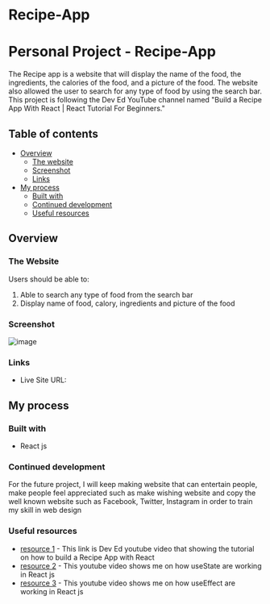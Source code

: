 # Recipe-App
 

# Personal Project - Recipe-App

The Recipe app is a website that will display the name of the food, the ingredients, the calories of the food, and a picture of the food. The website also allowed the user to search for any type of food by using the search bar. This project is following the Dev Ed YouTube channel named "Build a Recipe App With React | React Tutorial For Beginners."

 ## Table of contents

- [Overview](#overview)
  - [The website](#the-website)
  - [Screenshot](#screenshot)
  - [Links](#links)
- [My process](#my-process)
  - [Built with](#built-with)
  - [Continued development](#continued-development)
  - [Useful resources](#useful-resources)


## Overview

### The Website

Users should be able to:

1. Able to search any type of food from the search bar
2. Display name of food, calory, ingredients and picture of the food



### Screenshot

![image](https://user-images.githubusercontent.com/55268374/187930154-58d644c6-1c21-4c34-8b47-183726bc0d29.png)




### Links

- Live Site URL: 

## My process

### Built with

- React js




### Continued development

For the future project, I will keep making website that can entertain people, make people feel appreciated such as make wishing website and copy the well known website such as Facebook, Twitter, Instagram in order to train my skill in web design


### Useful resources

- [resource 1](https://youtu.be/U9T6YkEDkMo) - This link is Dev Ed youtube video that showing the tutorial on how to build a Recipe App with React
- [resource 2](https://youtu.be/O6P86uwfdR0) - This youtube video shows me on how useState are working in React js
- [resource 3](https://youtu.be/0ZJgIjIuY7U) - This youtube video shows me on how useEffect are working in React js


